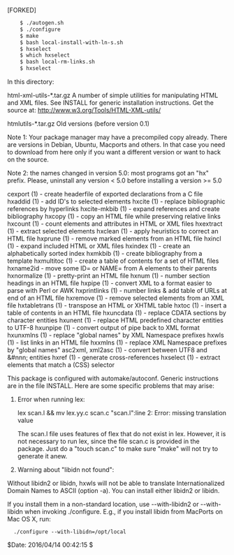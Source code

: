 [FORKED]

~~~ sh
    $ ./autogen.sh
    $ ./configure
    $ make
    $ bash local-install-with-ln-s.sh
    $ hxselect
    $ which hxselect
    $ bash local-rm-links.sh
    $ hxselect
~~~

In this directory:

html-xml-utils-*.tar.gz
    A number of simple utilities for manipulating HTML and XML files.
    See INSTALL for generic installation instructions.
    Get the source at: http://www.w3.org/Tools/HTML-XML-utils/

htmlutils-*.tar.gz
    Old versions (before version 0.1)


Note 1: Your package manager may have a precompiled copy
already. There are versions in Debian, Ubuntu, Macports and others. In
that case you need to download from here only if you want a different
version or want to hack on the source.

Note 2: the names changed in version 5.0: most programs got an "hx"
prefix. Please, uninstall any version < 5.0 before installing a
version >= 5.0


cexport (1)          - create headerfile of exported declarations from a C file
hxaddid (1)          - add ID's to selected elements
hxcite (1)           - replace bibliographic references by hyperlinks
hxcite-mkbib (1)     - expand references and create bibliography
hxcopy (1)           - copy an HTML file while preserving relative links
hxcount (1)          - count elements and attributes in HTML or XML files
hxextract (1)        - extract selected elements
hxclean (1)          - apply heuristics to correct an HTML file
hxprune (1)          - remove marked elements from an HTML file
hxincl (1)           - expand included HTML or XML files
hxindex (1)          - create an alphabetically sorted index
hxmkbib (1)          - create bibliography from a template
hxmultitoc (1)       - create a table of contents for a set of HTML files
hxname2id            - move some ID= or NAME= from A elements to their parents
hxnormalize (1)      - pretty-print an HTML file
hxnum (1)            - number section headings in an HTML file
hxpipe (1)           - convert XML to a format easier to parse with Perl or AWK
hxprintlinks (1)     - number links & add table of URLs at end of an HTML file
hxremove (1)         - remove selected elements from an XML file
hxtabletrans (1)     - transpose an HTML or XHTML table
hxtoc (1)            - insert a table of contents in an HTML file
hxuncdata (1)        - replace CDATA sections by character entities
hxunent (1)          - replace HTML predefined character entities to UTF-8
hxunpipe (1)         - convert output of pipe back to XML format
hxunxmlns (1)        - replace "global names" by XML Namespace prefixes
hxwls (1)            - list links in an HTML file
hxxmlns (1)          - replace XML Namespace prefixes by "global names"
asc2xml, xml2asc (1) - convert between UTF8 and &#nnn; entities
hxref (1)            - generate cross-references
hxselect (1)         - extract elements that match a (CSS) selector



This package is configured with automake/autoconf. Generic
instructions are in the file INSTALL. Here are some specific problems
that may arise:

1) Error when running lex:

      lex   scan.l && mv lex.yy.c scan.c
      "scan.l":line 2: Error: missing translation value

   The scan.l file uses features of flex that do not exist in lex.
   However, it is not necessary to run lex, since the file scan.c is
   provided in the package. Just do a "touch scan.c" to make sure
   "make" will not try to generate it anew.

2) Warning about "libidn not found":

  Without libidn2 or libidn, hxwls will not be able to translate
  Internationalized Domain Names to ASCII (option -a). You can install
  either libidn2 or libidn.

  If you install them in a non-standard location, use --with-libidn2
  or --with-libidn when invoking ./configure. E.g., if you install
  libidn from MacPorts on Mac OS X, run:

      ./configure --with-libidn=/opt/local


$Date: 2016/04/14 00:42:15 $
